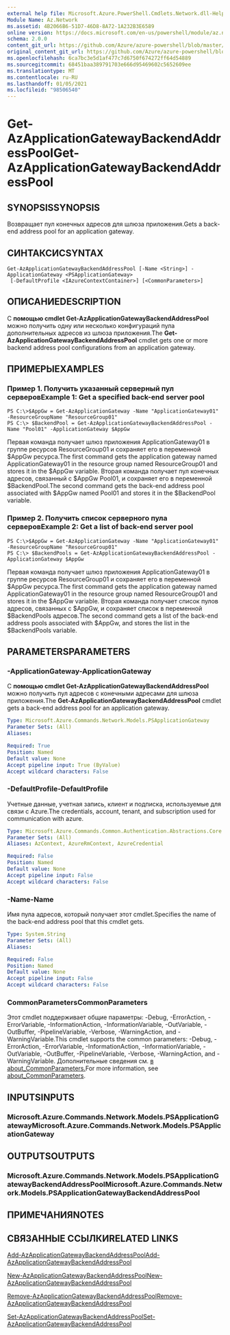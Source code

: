 ```yaml
---
external help file: Microsoft.Azure.PowerShell.Cmdlets.Network.dll-Help.xml
Module Name: Az.Network
ms.assetid: 4B2066B6-51D7-46D8-8A72-1A232B3E6589
online version: https://docs.microsoft.com/en-us/powershell/module/az.network/get-azapplicationgatewaybackendaddresspool
schema: 2.0.0
content_git_url: https://github.com/Azure/azure-powershell/blob/master/src/Network/Network/help/Get-AzApplicationGatewayBackendAddressPool.md
original_content_git_url: https://github.com/Azure/azure-powershell/blob/master/src/Network/Network/help/Get-AzApplicationGatewayBackendAddressPool.md
ms.openlocfilehash: 6ca7bc3e5d1af477c7d6750f674272ff64d54889
ms.sourcegitcommit: 68451baa389791703e666d95469602c5652609ee
ms.translationtype: MT
ms.contentlocale: ru-RU
ms.lasthandoff: 01/05/2021
ms.locfileid: "98506540"
---
```

# <span data-ttu-id="21c87-101">Get-AzApplicationGatewayBackendAddressPool</span><span class="sxs-lookup"><span data-stu-id="21c87-101">Get-AzApplicationGatewayBackendAddressPool</span></span>

## <span data-ttu-id="21c87-102">SYNOPSIS</span><span class="sxs-lookup"><span data-stu-id="21c87-102">SYNOPSIS</span></span>
<span data-ttu-id="21c87-103">Возвращает пул конечных адресов для шлюза приложения.</span><span class="sxs-lookup"><span data-stu-id="21c87-103">Gets a back-end address pool for an application gateway.</span></span>

## <span data-ttu-id="21c87-104">СИНТАКСИС</span><span class="sxs-lookup"><span data-stu-id="21c87-104">SYNTAX</span></span>

```
Get-AzApplicationGatewayBackendAddressPool [-Name <String>] -ApplicationGateway <PSApplicationGateway>
 [-DefaultProfile <IAzureContextContainer>] [<CommonParameters>]
```

## <span data-ttu-id="21c87-105">ОПИСАНИЕ</span><span class="sxs-lookup"><span data-stu-id="21c87-105">DESCRIPTION</span></span>
<span data-ttu-id="21c87-106">С **помощью cmdlet Get-AzApplicationGatewayBackendAddressPool** можно получить одну или несколько конфигураций пула дополнительных адресов из шлюза приложения.</span><span class="sxs-lookup"><span data-stu-id="21c87-106">The **Get-AzApplicationGatewayBackendAddressPool** cmdlet gets one or more backend address pool configurations from an application gateway.</span></span>

## <span data-ttu-id="21c87-107">ПРИМЕРЫ</span><span class="sxs-lookup"><span data-stu-id="21c87-107">EXAMPLES</span></span>

### <span data-ttu-id="21c87-108">Пример 1. Получить указанный серверный пул серверов</span><span class="sxs-lookup"><span data-stu-id="21c87-108">Example 1: Get a specified back-end server pool</span></span>
```
PS C:\>$AppGw = Get-AzApplicationGateway -Name "ApplicationGateway01" -ResourceGroupName "ResourceGroup01"
PS C:\> $BackendPool = Get-AzApplicationGatewayBackendAddressPool -Name "Pool01" -ApplicationGateway $AppGw
```

<span data-ttu-id="21c87-109">Первая команда получает шлюз приложения ApplicationGateway01 в группе ресурсов ResourceGroup01 и сохраняет его в переменной $AppGw ресурса.</span><span class="sxs-lookup"><span data-stu-id="21c87-109">The first command gets the application gateway named ApplicationGateway01 in the resource group named ResourceGroup01 and stores it in the $AppGw variable.</span></span>
<span data-ttu-id="21c87-110">Вторая команда получает пул конечных адресов, связанный с $AppGw Pool01, и сохраняет его в переменной $BackendPool.</span><span class="sxs-lookup"><span data-stu-id="21c87-110">The second command gets the back-end address pool associated with $AppGw named Pool01 and stores it in the $BackendPool variable.</span></span>

### <span data-ttu-id="21c87-111">Пример 2. Получить список серверного пула серверов</span><span class="sxs-lookup"><span data-stu-id="21c87-111">Example 2: Get a list of back-end server pool</span></span>
```
PS C:\>$AppGw = Get-AzApplicationGateway -Name "ApplicationGateway01" -ResourceGroupName "ResourceGroup01"
PS C:\> $BackendPools = Get-AzApplicationGatewayBackendAddressPool -ApplicationGateway $AppGw
```

<span data-ttu-id="21c87-112">Первая команда получает шлюз приложения ApplicationGateway01 в группе ресурсов ResourceGroup01 и сохраняет его в переменной $AppGw ресурса.</span><span class="sxs-lookup"><span data-stu-id="21c87-112">The first command gets the application gateway named ApplicationGateway01 in the resource group named ResourceGroup01 and stores it in the $AppGw variable.</span></span>
<span data-ttu-id="21c87-113">Вторая команда получает список пулов адресов, связанных с $AppGw, и сохраняет список в переменной $BackendPools адресов.</span><span class="sxs-lookup"><span data-stu-id="21c87-113">The second command gets a list of the back-end address pools associated with $AppGw, and stores the list in the $BackendPools variable.</span></span>

## <span data-ttu-id="21c87-114">PARAMETERS</span><span class="sxs-lookup"><span data-stu-id="21c87-114">PARAMETERS</span></span>

### <span data-ttu-id="21c87-115">-ApplicationGateway</span><span class="sxs-lookup"><span data-stu-id="21c87-115">-ApplicationGateway</span></span>
<span data-ttu-id="21c87-116">С **помощью cmdlet Get-AzApplicationGatewayBackendAddressPool** можно получить пул адресов с конечными адресами для шлюза приложения.</span><span class="sxs-lookup"><span data-stu-id="21c87-116">The **Get-AzApplicationGatewayBackendAddressPool** cmdlet gets a back-end address pool for an application gateway.</span></span>

```yaml
Type: Microsoft.Azure.Commands.Network.Models.PSApplicationGateway
Parameter Sets: (All)
Aliases:

Required: True
Position: Named
Default value: None
Accept pipeline input: True (ByValue)
Accept wildcard characters: False
```

### <span data-ttu-id="21c87-117">-DefaultProfile</span><span class="sxs-lookup"><span data-stu-id="21c87-117">-DefaultProfile</span></span>
<span data-ttu-id="21c87-118">Учетные данные, учетная запись, клиент и подписка, используемые для связи с Azure.</span><span class="sxs-lookup"><span data-stu-id="21c87-118">The credentials, account, tenant, and subscription used for communication with azure.</span></span>

```yaml
Type: Microsoft.Azure.Commands.Common.Authentication.Abstractions.Core.IAzureContextContainer
Parameter Sets: (All)
Aliases: AzContext, AzureRmContext, AzureCredential

Required: False
Position: Named
Default value: None
Accept pipeline input: False
Accept wildcard characters: False
```

### <span data-ttu-id="21c87-119">-Name</span><span class="sxs-lookup"><span data-stu-id="21c87-119">-Name</span></span>
<span data-ttu-id="21c87-120">Имя пула адресов, который получает этот cmdlet.</span><span class="sxs-lookup"><span data-stu-id="21c87-120">Specifies the name of the back-end address pool that this cmdlet gets.</span></span>

```yaml
Type: System.String
Parameter Sets: (All)
Aliases:

Required: False
Position: Named
Default value: None
Accept pipeline input: False
Accept wildcard characters: False
```

### <span data-ttu-id="21c87-121">CommonParameters</span><span class="sxs-lookup"><span data-stu-id="21c87-121">CommonParameters</span></span>
<span data-ttu-id="21c87-122">Этот cmdlet поддерживает общие параметры: -Debug, -ErrorAction, -ErrorVariable, -InformationAction, -InformationVariable, -OutVariable, -OutBuffer, -PipelineVariable, -Verbose, -WarningAction, and -WarningVariable.</span><span class="sxs-lookup"><span data-stu-id="21c87-122">This cmdlet supports the common parameters: -Debug, -ErrorAction, -ErrorVariable, -InformationAction, -InformationVariable, -OutVariable, -OutBuffer, -PipelineVariable, -Verbose, -WarningAction, and -WarningVariable.</span></span> <span data-ttu-id="21c87-123">Дополнительные сведения см. [в about_CommonParameters.](http://go.microsoft.com/fwlink/?LinkID=113216)</span><span class="sxs-lookup"><span data-stu-id="21c87-123">For more information, see [about_CommonParameters](http://go.microsoft.com/fwlink/?LinkID=113216).</span></span>

## <span data-ttu-id="21c87-124">INPUTS</span><span class="sxs-lookup"><span data-stu-id="21c87-124">INPUTS</span></span>

### <span data-ttu-id="21c87-125">Microsoft.Azure.Commands.Network.Models.PSApplicationGateway</span><span class="sxs-lookup"><span data-stu-id="21c87-125">Microsoft.Azure.Commands.Network.Models.PSApplicationGateway</span></span>

## <span data-ttu-id="21c87-126">OUTPUTS</span><span class="sxs-lookup"><span data-stu-id="21c87-126">OUTPUTS</span></span>

### <span data-ttu-id="21c87-127">Microsoft.Azure.Commands.Network.Models.PSApplicationGatewayBackendAddressPool</span><span class="sxs-lookup"><span data-stu-id="21c87-127">Microsoft.Azure.Commands.Network.Models.PSApplicationGatewayBackendAddressPool</span></span>

## <span data-ttu-id="21c87-128">ПРИМЕЧАНИЯ</span><span class="sxs-lookup"><span data-stu-id="21c87-128">NOTES</span></span>

## <span data-ttu-id="21c87-129">СВЯЗАННЫЕ ССЫЛКИ</span><span class="sxs-lookup"><span data-stu-id="21c87-129">RELATED LINKS</span></span>

[<span data-ttu-id="21c87-130">Add-AzApplicationGatewayBackendAddressPool</span><span class="sxs-lookup"><span data-stu-id="21c87-130">Add-AzApplicationGatewayBackendAddressPool</span></span>](./Add-AzApplicationGatewayBackendAddressPool.md)

[<span data-ttu-id="21c87-131">New-AzApplicationGatewayBackendAddressPool</span><span class="sxs-lookup"><span data-stu-id="21c87-131">New-AzApplicationGatewayBackendAddressPool</span></span>](./New-AzApplicationGatewayBackendAddressPool.md)

[<span data-ttu-id="21c87-132">Remove-AzApplicationGatewayBackendAddressPool</span><span class="sxs-lookup"><span data-stu-id="21c87-132">Remove-AzApplicationGatewayBackendAddressPool</span></span>](./Remove-AzApplicationGatewayBackendAddressPool.md)

[<span data-ttu-id="21c87-133">Set-AzApplicationGatewayBackendAddressPool</span><span class="sxs-lookup"><span data-stu-id="21c87-133">Set-AzApplicationGatewayBackendAddressPool</span></span>](./Set-AzApplicationGatewayBackendAddressPool.md)


